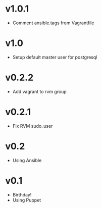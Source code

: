 <!--
Marked Style: GitHub
-->
# v1.0.1
- Comment ansible.tags from Vagrantfile

# v1.0
- Setup default master user for postgresql

# v0.2.2

- Add vagrant to rvm group

# v0.2.1

- Fix RVM sudo_user

# v0.2

- Using Ansible


# v0.1

- Birthday!
- Using Puppet

